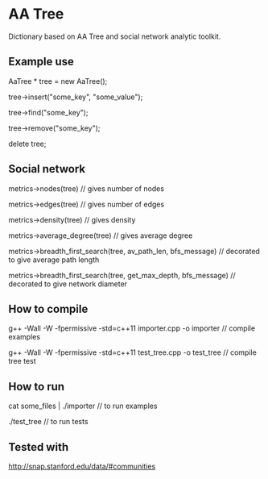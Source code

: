 # AA Tree
Dictionary based on AA Tree and social network analytic toolkit.
  
## Example use
AaTree * tree = new AaTree();
  
tree->insert("some_key", "some_value");
  
tree->find("some_key");
  
tree->remove("some_key");
  
delete tree;
  
## Social network
metrics->nodes(tree) // gives number of nodes
  
metrics->edges(tree) // gives number of edges
  
metrics->density(tree) // gives density
  
metrics->average_degree(tree) // gives average degree
  
metrics->breadth_first_search(tree, av_path_len, bfs_message) // decorated to give average path length
  
metrics->breadth_first_search(tree, get_max_depth, bfs_message) // decorated to give network diameter
  
## How to compile
g++ -Wall -W -fpermissive -std=c++11 importer.cpp -o importer // compile examples
  
g++ -Wall -W -fpermissive -std=c++11 test_tree.cpp -o test_tree // compile tree test
  
## How to run
cat some_files | ./importer // to run examples
  
./test_tree // to run tests
  
## Tested with
http://snap.stanford.edu/data/#communities